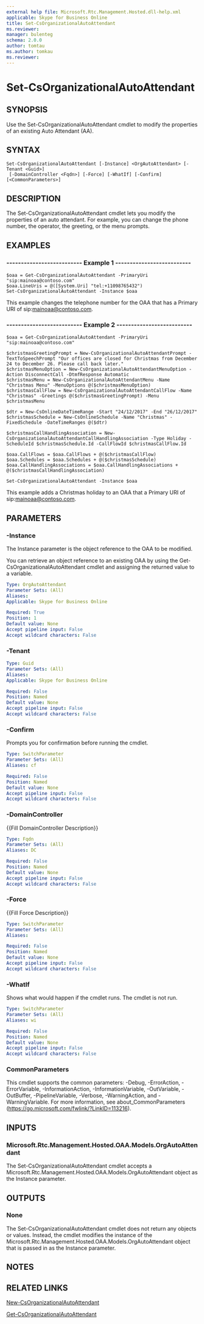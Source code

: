 ```yaml
---
external help file: Microsoft.Rtc.Management.Hosted.dll-help.xml
applicable: Skype for Business Online
title: Set-CsOrganizationalAutoAttendant
ms.reviewer: 
manager: bulenteg
schema: 2.0.0
author: tomtau
ms.author: tomkau
ms.reviewer:
---
```


# Set-CsOrganizationalAutoAttendant

## SYNOPSIS
Use the Set-CsOrganizationalAutoAttendant cmdlet to modify the properties of an existing Auto Attendant (AA).

## SYNTAX

```
Set-CsOrganizationalAutoAttendant [-Instance] <OrgAutoAttendant> [-Tenant <Guid>]
 [-DomainController <Fqdn>] [-Force] [-WhatIf] [-Confirm] [<CommonParameters>]
```

## DESCRIPTION
The Set-CsOrganizationalAutoAttendant cmdlet lets you modify the properties of an auto attendant. For example, you can change the phone number, the operator, the greeting, or the menu prompts.


## EXAMPLES

### -------------------------- Example 1 --------------------------
```
$oaa = Get-CsOrganizationalAutoAttendant -PrimaryUri "sip:mainoaa@contoso.com"
$oaa.LineUris = @([System.Uri] "tel:+11098765432")
Set-CsOrganizationalAutoAttendant -Instance $oaa
```

This example changes the telephone number for the OAA that has a Primary URI of sip:mainoaa@contoso.com.

### -------------------------- Example 2 --------------------------
```
$oaa = Get-CsOrganizationalAutoAttendant -PrimaryUri "sip:mainoaa@contoso.com"

$christmasGreetingPrompt = New-CsOrganizationalAutoAttendantPrompt -TextToSpeechPrompt "Our offices are closed for Christmas from December 24 to December 26. Please call back later."
$christmasMenuOption = New-CsOrganizationalAutoAttendantMenuOption -Action DisconnectCall -DtmfResponse Automatic 
$christmasMenu = New-CsOrganizationalAutoAttendantMenu -Name "Christmas Menu" -MenuOptions @($christmasMenuOption)
$christmasCallFlow = New-CsOrganizationalAutoAttendantCallFlow -Name "Christmas" -Greetings @($christmasGreetingPrompt) -Menu $christmasMenu

$dtr = New-CsOnlineDateTimeRange -Start "24/12/2017" -End "26/12/2017"
$christmasSchedule = New-CsOnlineSchedule -Name "Christmas" -FixedSchedule -DateTimeRanges @($dtr)

$christmasCallHandlingAssociation = New-CsOrganizationalAutoAttendantCallHandlingAssociation -Type Holiday -ScheduleId $christmasSchedule.Id -CallFlowId $christmasCallFlow.Id

$oaa.CallFlows = $oaa.CallFlows + @($christmasCallFlow)
$oaa.Schedules = $oaa.Schedules + @($christmasSchedule)
$oaa.CallHandlingAssociations = $oaa.CallHandlingAssociations + @($christmasCallHandlingAssociation)

Set-CsOrganizationalAutoAttendant -Instance $oaa
```

This example adds a Christmas holiday to an OAA that a Primary URI of sip:mainoaa@contoso.com.

## PARAMETERS

### -Instance
The Instance parameter is the object reference to the OAA to be modified. 

You can retrieve an object reference to an existing OAA by using the Get-CsOrganizationalAutoAttendant cmdlet and assigning the returned value to a variable.

```yaml
Type: OrgAutoAttendant
Parameter Sets: (All)
Aliases: 
Applicable: Skype for Business Online

Required: True
Position: 1
Default value: None
Accept pipeline input: False
Accept wildcard characters: False
```

### -Tenant

```yaml
Type: Guid
Parameter Sets: (All)
Aliases: 
Applicable: Skype for Business Online

Required: False
Position: Named
Default value: None
Accept pipeline input: False
Accept wildcard characters: False
```

### -Confirm
Prompts you for confirmation before running the cmdlet.

```yaml
Type: SwitchParameter
Parameter Sets: (All)
Aliases: cf

Required: False
Position: Named
Default value: None
Accept pipeline input: False
Accept wildcard characters: False
```

### -DomainController
{{Fill DomainController Description}}

```yaml
Type: Fqdn
Parameter Sets: (All)
Aliases: DC

Required: False
Position: Named
Default value: None
Accept pipeline input: False
Accept wildcard characters: False
```

### -Force
{{Fill Force Description}}

```yaml
Type: SwitchParameter
Parameter Sets: (All)
Aliases:

Required: False
Position: Named
Default value: None
Accept pipeline input: False
Accept wildcard characters: False
```

### -WhatIf
Shows what would happen if the cmdlet runs.
The cmdlet is not run.

```yaml
Type: SwitchParameter
Parameter Sets: (All)
Aliases: wi

Required: False
Position: Named
Default value: None
Accept pipeline input: False
Accept wildcard characters: False
```

### CommonParameters
This cmdlet supports the common parameters: -Debug, -ErrorAction, -ErrorVariable, -InformationAction, -InformationVariable, -OutVariable, -OutBuffer, -PipelineVariable, -Verbose, -WarningAction, and -WarningVariable. For more information, see about_CommonParameters (https://go.microsoft.com/fwlink/?LinkID=113216).

## INPUTS

### Microsoft.Rtc.Management.Hosted.OAA.Models.OrgAutoAttendant
The Set-CsOrganizationalAutoAttendant cmdlet accepts a Microsoft.Rtc.Management.Hosted.OAA.Models.OrgAutoAttendant object as the Instance parameter.


## OUTPUTS

### None
The Set-CsOrganizationalAutoAttendant cmdlet does not return any objects or values. Instead, the cmdlet modifies the instance of the Microsoft.Rtc.Management.Hosted.OAA.Models.OrgAutoAttendant object that is passed in as the Instance parameter.


## NOTES

## RELATED LINKS

[New-CsOrganizationalAutoAttendant](New-CsOrganizationalAutoAttendant.md)

[Get-CsOrganizationalAutoAttendant](Get-CsOrganizationalAutoAttendant.md)

